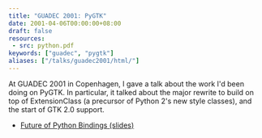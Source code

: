 ```yaml
---
title: "GUADEC 2001: PyGTK"
date: 2001-04-06T00:00:00+08:00
draft: false
resources:
 - src: python.pdf
keywords: ["guadec", "pygtk"]
aliases: ["/talks/guadec2001/html/"]
---
```


At GUADEC 2001 in Copenhagen, I gave a talk about the work I'd been
doing on PyGTK.  In particular, it talked about the major rewrite to
build on top of ExtensionClass (a precursor of Python 2's new style
classes), and the start of GTK 2.0 support.

<!--more-->

* [Future of Python Bindings (slides)](python.pdf)
